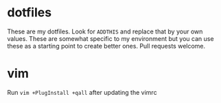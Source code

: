 # dotfiles

These are my dotfiles.  Look for `ADDTHIS` and replace that by your own values.
These are somewhat specific to my environment but you can use these as
a starting point to create better ones.  Pull requests welcome.

# vim

Run `vim +PlugInstall +qall` after updating the vimrc